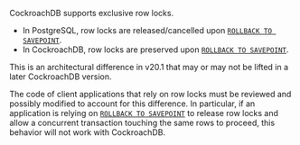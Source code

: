 CockroachDB supports exclusive row locks.

- In PostgreSQL, row locks are released/cancelled upon [`ROLLBACK TO SAVEPOINT`][rts].
- In CockroachDB, row locks are preserved upon [`ROLLBACK TO SAVEPOINT`][rts].

This is an architectural difference in v20.1 that may or may not be lifted in a later CockroachDB version.

The code of client applications that rely on row locks must be reviewed and possibly modified to account for this difference. In particular, if an application is relying on [`ROLLBACK TO SAVEPOINT`][rts] to release row locks and allow a concurrent transaction touching the same rows to proceed, this behavior will not work with CockroachDB.

<!-- Reference Links -->

[rts]: rollback-transaction.html
